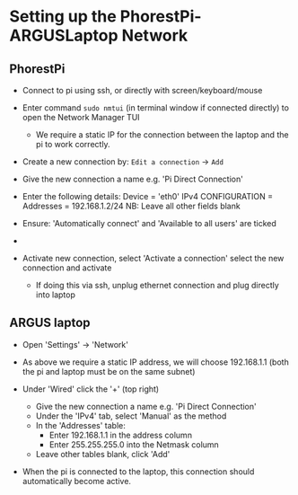 # Setting up the PhorestPi-ARGUSLaptop Network

## PhorestPi
- Connect to pi using ssh, or directly with screen/keyboard/mouse
- Enter command `sudo nmtui` (in terminal window if connected directly) to open the Network Manager TUI
  - We require a static IP for the connection between the laptop and the pi to work correctly.

- Create a new connection by:
  `Edit a connection` -> `Add`
- Give the new connection a name e.g. 'Pi Direct Connection'
- Enter the following details:
  Device = 'eth0'
  IPv4 CONFIGURATION = <Show>
    Addresses = 192.168.1.2/24
    NB: Leave all other fields blank
- Ensure: 'Automatically connect' and 'Available to all users' are ticked
- <Ok>

- Activate new connection, select 'Activate a connection' select the new connection and activate
  - If doing this via ssh, unplug ethernet connection and plug directly into laptop

## ARGUS laptop
- Open 'Settings' -> 'Network'
- As above we require a static IP address, we will choose 192.168.1.1 (both the pi and laptop must be on the same subnet)
- Under 'Wired' click the '+' (top right)
  - Give the new connection a name e.g. 'Pi Direct Connection'
  - Under the 'IPv4' tab, select 'Manual' as the method
  - In the 'Addresses' table:
    - Enter 192.168.1.1 in the address column
    - Enter 255.255.255.0 into the Netmask column
  - Leave other tables blank, click 'Add'

- When the pi is connected to the laptop, this connection should automatically become active.